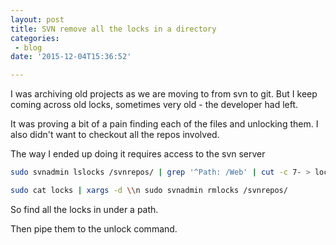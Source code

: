 ```yaml
---
layout: post
title: SVN remove all the locks in a directory
categories: 
 - blog
date: '2015-12-04T15:36:52'

---
```


I was archiving old projects as we are moving to from svn to git. But I keep coming across old locks, sometimes very old - the developer had left.

It was proving a bit of a pain finding each of the files and unlocking them.
I also didn't want to checkout all the repos involved.

The way I ended up doing it requires access to the svn server

``` bash
sudo svnadmin lslocks /svnrepos/ | grep '^Path: /Web' | cut -c 7- > locks

sudo cat locks | xargs -d \\n sudo svnadmin rmlocks /svnrepos/
```

So find all the locks in under a path.

Then pipe them to the unlock command.
